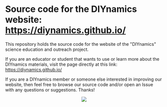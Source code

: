 # Source code for the DIYnamics website: https://diynamics.github.io/

This repository holds the source code for the website of the "DIYnamics" science education and outreach project.

If you are an educator or student that wants to use or learn more about the DIYnamics materials, visit the page directly at this link: https://diynamics.github.io/

If you are a DIYnamics member or someone else interested in improving our website, then feel free to browse our source code and/or open an Issue with any questions or suggestions.  Thanks!

<div align="center">
  <img src="https://diynamics.github.io/assets/img/homepage_slideshow.gif"><br>
</div>
